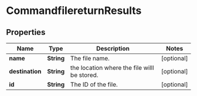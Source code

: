 
# CommandfilereturnResults

## Properties
Name | Type | Description | Notes
------------ | ------------- | ------------- | -------------
**name** | **String** | The file name. |  [optional]
**destination** | **String** | the location where the file willl be stored. |  [optional]
**id** | **String** | The ID of the file. |  [optional]



